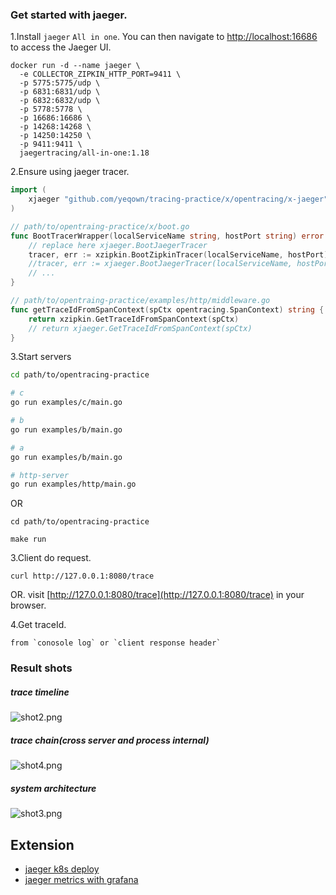 ### Get started with jaeger.

1.Install `jaeger` `All in one`. You can then navigate to [http://localhost:16686](http://localhost:16686) to access the Jaeger UI.

```shell script
docker run -d --name jaeger \
  -e COLLECTOR_ZIPKIN_HTTP_PORT=9411 \
  -p 5775:5775/udp \
  -p 6831:6831/udp \
  -p 6832:6832/udp \
  -p 5778:5778 \
  -p 16686:16686 \
  -p 14268:14268 \
  -p 14250:14250 \
  -p 9411:9411 \
  jaegertracing/all-in-one:1.18
```

2.Ensure using jaeger tracer.

```go
import (
    xjaeger "github.com/yeqown/tracing-practice/x/opentracing/x-jaeger"
)

// path/to/opentraing-practice/x/boot.go
func BootTracerWrapper(localServiceName string, hostPort string) error {
    // replace here xjaeger.BootJaegerTracer
    tracer, err := xzipkin.BootZipkinTracer(localServiceName, hostPort) 
    //tracer, err := xjaeger.BootJaegerTracer(localServiceName, hostPort)
    // ...
}

// path/to/opentraing-practice/examples/http/middleware.go
func getTraceIdFromSpanContext(spCtx opentracing.SpanContext) string {
	return xzipkin.GetTraceIdFromSpanContext(spCtx)
	// return xjaeger.GetTraceIdFromSpanContext(spCtx)
}

```

3.Start servers

```sh
cd path/to/opentracing-practice

# c
go run examples/c/main.go

# b
go run examples/b/main.go

# a
go run examples/b/main.go

# http-server
go run examples/http/main.go
```

OR 

```
cd path/to/opentracing-practice

make run
```

3.Client do request.

```shell script
curl http://127.0.0.1:8080/trace
```

OR.
visit [http://127.0.0.1:8080/trace](http://127.0.0.1:8080/trace) in your browser.

4.Get traceId.

    from `conosole log` or `client response header`

### Result shots

##### trace timeline
![shot2.png](./shot2.png)

##### trace chain(cross server and process internal)
![shot4.png](./shot4.png)

##### system architecture

![shot3.png](./shot3.png)

## Extension 

* [jaeger k8s deploy](https://github.com/jaegertracing/jaeger-kubernetes)
* [jaeger metrics with grafana](./jaeger-grafana.md)